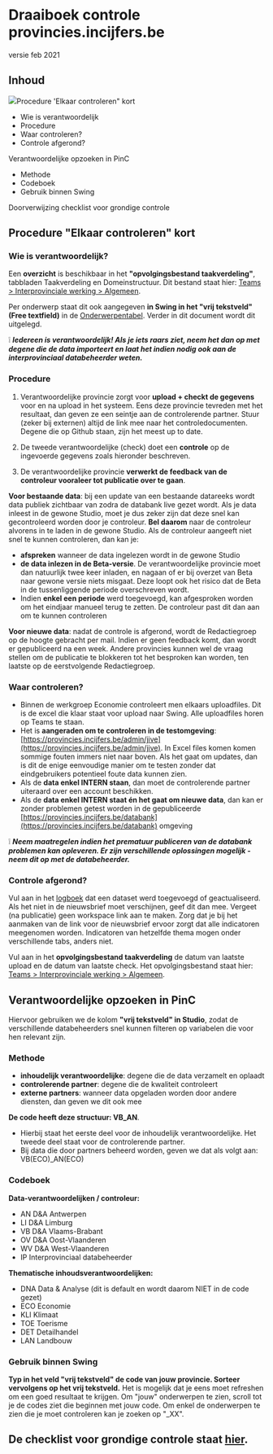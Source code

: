 
# Draaiboek controle provincies.incijfers.be

versie feb 2021

## Inhoud

![](RackMultipart20210428-4-22qu8e_html_babe4c2c4e607169.jpg)Procedure &#39;Elkaar controleren&quot; kort

- Wie is verantwoordelijk
- Procedure
- Waar controleren?
- Controle afgerond?

Verantwoordelijke opzoeken in PinC

- Methode
- Codeboek
- Gebruik binnen Swing

Doorverwijzing checklist voor grondige controle

## Procedure &quot;Elkaar controleren&quot; kort

### Wie is verantwoordelijk?

Een **overzicht** is beschikbaar in het **&quot;opvolgingsbestand taakverdeling&quot;**, tabbladen Taakverdeling en Domeinstructuur. Dit bestand staat hier: [Teams > Interprovinciale werking > Algemeen](https://teams.microsoft.com/l/file/42D8BF76-DF8F-4518-8606-C57E70B64310?tenantId=abeeed50-ea7b-4008-b0e5-d27f624bf85e&amp;fileType=xlsx&amp;objectUrl=https%3A%2F%2Fvlbr.sharepoint.com%2Fteams%2FDA-Interprovincialewerking%2FGedeelde%20documenten%2FGeneral%2FOpvolgingsbestand%20taakverdeling.xlsx&amp;baseUrl=https%3A%2F%2Fvlbr.sharepoint.com%2Fteams%2FDA-Interprovincialewerking&amp;serviceName=teams&amp;threadId=19:c4098e9ac4e540f99d6f626ed467eaa0@thread.tacv2&amp;groupId=affb505a-9c02-40a9-a491-9b2e3ac774a6).

Per onderwerp staat dit ook aangegeven **in Swing in het &quot;vrij tekstveld&quot; (Free textfield)** in de [Onderwerpentabel](https://provincies.incijfers.be/Admin/Studio/Table?tableName=Variable). Verder in dit document wordt dit uitgelegd.

❕ ***Iedereen is verantwoordelijk! Als je iets raars ziet, neem het dan op met degene die de data importeert en laat het indien nodig ook aan de interprovinciaal databeheerder weten.***

### Procedure

1. Verantwoordelijke provincie zorgt voor **upload + checkt de gegevens** voor en na upload in het systeem. Eens deze provincie tevreden met het resultaat, dan geven ze een seintje aan de controlerende partner. Stuur (zeker bij externen) altijd de link mee naar het controledocumenten. Degene die op Github staan, zijn het meest up to date. 

2. De tweede verantwoordelijke (check) doet een **controle** op de ingevoerde gegevens zoals hieronder beschreven.

3. De verantwoordelijke provincie **verwerkt de feedback van de controleur vooraleer tot publicatie over te gaan**.

**Voor bestaande data**: bij een update van een bestaande datareeks wordt data publiek zichtbaar van zodra de databank live gezet wordt. Als je data inleest in de gewone Studio, moet je dus zeker zijn dat deze snel kan gecontroleerd worden door je controleur. **Bel daarom** naar de controleur alvorens in te laden in de gewone Studio. Als de controleur aangeeft niet snel te kunnen controleren, dan kan je:

- **afspreken** wanneer de data ingelezen wordt in de gewone Studio
- **de data inlezen in de Beta-versie**. De verantwoordelijke provincie moet dan natuurlijk twee keer inladen, en nagaan of er bij overzet van Beta naar gewone versie niets misgaat. Deze loopt ook het risico dat de Beta in de tussenliggende periode overschreven wordt.
- Indien **enkel een periode** werd toegevoegd, kan afgesproken worden om het eindjaar manueel terug te zetten. De controleur past dit dan aan om te kunnen controleren

**Voor nieuwe data**: nadat de controle is afgerond, wordt de Redactiegroep op de hoogte gebracht per mail. Indien er geen feedback komt, dan wordt er gepubliceerd na een week. Andere provincies kunnen wel de vraag stellen om de publicatie te blokkeren tot het besproken kan worden, ten laatste op de eerstvolgende Redactiegroep.

### Waar controleren?

- Binnen de werkgroep Economie controleert men elkaars uploadfiles. Dit is de excel die klaar staat voor upload naar Swing. Alle uploadfiles horen op Teams te staan.
- Het is **aangeraden om te controleren in de testomgeving**: [https://provincies.incijfers.be/admin/jive](https://provincies.incijfers.be/admin/jive). In Excel files komen komen sommige fouten immers niet naar boven. Als het gaat om updates, dan is dit de enige eenvoudige manier om te testen zonder dat eindgebruikers potentieel foute data kunnen zien.
- Als de **data enkel INTERN staan**, dan moet de controlerende partner uiteraard over een account beschikken.
- Als de **data enkel INTERN staat én het gaat om nieuwe data**, dan kan er zonder problemen getest worden in de gepubliceerde [https://provincies.incijfers.be/databank](https://provincies.incijfers.be/databank) omgeving

❕ ***Neem maatregelen indien het prematuur publiceren van de databank problemen kan opleveren. Er zijn verschillende oplossingen mogelijk - neem dit op met de databeheerder.***

### Controle afgerond?

Vul aan in het [logboek](https://provincies.incijfers.be/admin/jive/Report/Edit/logboek) dat een dataset werd toegevoegd of geactualiseerd. Als het niet in de nieuwsbrief moet verschijnen, geef dit dan mee. 
Vergeet (na publicatie) geen workspace link aan te maken. Zorg dat je bij het aanmaken van de link voor de nieuwsbrief ervoor zorgt dat alle indicatoren meegenomen worden. Indicatoren van hetzelfde thema mogen onder verschillende tabs, anders niet. 

Vul aan in het **opvolgingsbestand taakverdeling** de datum van laatste upload en de datum van laatste check. Het opvolgingsbestand staat hier: [Teams > Interprovinciale werking > Algemeen](https://teams.microsoft.com/l/file/42D8BF76-DF8F-4518-8606-C57E70B64310?tenantId=abeeed50-ea7b-4008-b0e5-d27f624bf85e&amp;fileType=xlsx&amp;objectUrl=https%3A%2F%2Fvlbr.sharepoint.com%2Fteams%2FDA-Interprovincialewerking%2FGedeelde%20documenten%2FGeneral%2FOpvolgingsbestand%20taakverdeling.xlsx&amp;baseUrl=https%3A%2F%2Fvlbr.sharepoint.com%2Fteams%2FDA-Interprovincialewerking&amp;serviceName=teams&amp;threadId=19:c4098e9ac4e540f99d6f626ed467eaa0@thread.tacv2&amp;groupId=affb505a-9c02-40a9-a491-9b2e3ac774a6).

## Verantwoordelijke opzoeken in PinC

Hiervoor gebruiken we de kolom **&quot;vrij tekstveld&quot; in Studio**, zodat de verschillende databeheerders snel kunnen filteren op variabelen die voor hen relevant zijn.

### Methode

- **inhoudelijk verantwoordelijke**: degene die de data verzamelt en oplaadt
- **controlerende partner**: degene die de kwaliteit controleert
- **externe partners**: wanneer data opgeladen worden door andere diensten, dan geven we dit ook mee

**De code heeft deze structuur: VB\_AN**. 
- Hierbij staat het eerste deel voor de inhoudelijk verantwoordelijke. Het tweede deel staat voor de controlerende partner.
- Bij data die door partners beheerd worden, geven we dat als volgt aan: VB(ECO)\_AN(ECO)

### Codeboek

**Data-verantwoordelijken / controleur:**

- AN D&amp;A Antwerpen
- LI D&amp;A Limburg
- VB D&amp;A Vlaams-Brabant
- OV D&amp;A Oost-Vlaanderen
- WV D&amp;A West-Vlaanderen
- IP Interprovinciaal databeheerder

**Thematische inhoudsverantwoordelijken:**

- DNA Data &amp; Analyse (dit is default en wordt daarom NIET in de code gezet)
- ECO Economie
- KLI Klimaat
- TOE Toerisme
- DET Detailhandel
- LAN Landbouw


### Gebruik binnen Swing

**Typ in het veld &quot;vrij tekstveld&quot; de code van jouw provincie. Sorteer vervolgens op het vrij tekstveld.** Het is mogelijk dat je eens moet refreshen om een goed resultaat te krijgen. Om &quot;jouw&quot; onderwerpen te zien, scroll tot je de codes ziet die beginnen met jouw code. Om enkel de onderwerpen te zien die je moet controleren kan je zoeken op &quot;\_XX&quot;.

## De checklist voor grondige controle staat [hier](https://github.com/provinciesincijfers/JiveDocumentation/blob/master/09.%20Controle/Checklist%20grondige%20controle%20databank.docx).
